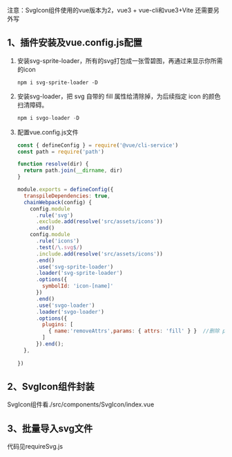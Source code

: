 注意：SvgIcon组件使用的vue版本为2，vue3 + vue-cli和vue3+Vite 还需要另外写

## 1、插件安装及vue.config.js配置

1. 安装svg-sprite-loader，所有的svg打包成一张雪碧图，再通过<use xlink:href="#xxx"/>来显示你所需的icon

   ```
   npm i svg-sprite-loader -D
   ```

2. 安装svg-loader，把 svg 自带的 fill 属性给清除掉，为后续指定 icon 的颜色扫清障碍。

   ```js
   npm i svgo-loader -D
   ```

3. 配置vue.config.js文件

   ```js
   const { defineConfig } = require('@vue/cli-service')
   const path = require('path')
   
   function resolve(dir) {
     return path.join(__dirname, dir)
   }
   
   module.exports = defineConfig({
     transpileDependencies: true,
     chainWebpack(config) {
       config.module
         .rule('svg')
         .exclude.add(resolve('src/assets/icons'))
         .end()
       config.module
         .rule('icons')
         .test(/\.svg$/)
         .include.add(resolve('src/assets/icons'))
         .end()
         .use('svg-sprite-loader')
         .loader('svg-sprite-loader')
         .options({
           symbolId: 'icon-[name]'
         })
         .end()
         .use('svgo-loader')
         .loader('svgo-loader')
         .options({
           plugins: [
             { name:'removeAttrs',params: { attrs: 'fill' } }  //删除 path 标签中的 fill 属性，从而可以修改svg颜色
           ]
         }).end();
     },
     
   })
   ```



## 2、SvgIcon组件封装

SvgIcon组件看./src/components/SvgIcon/index.vue

## 3、批量导入svg文件

代码见requireSvg.js

